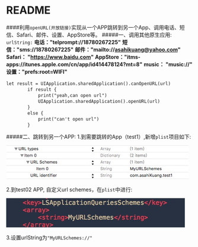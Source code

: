 # README
####利用`openURL(开放链接)`实现从一个APP跳转到另一个App、调用电话、短信、Safari、邮件、设置、AppStore等。
#####一、调用其他原生应用:
`urlString:`
**电话："telprompt://18780267225"**
**短信："sms://18780267225"**
**邮件："mailto://asahikuang@yahoo.com"**
**Safari： "https://www.baidu.com"**
**AppStore："itms-apps://itunes.apple.com/cn/app/id414478124?mt=8"**
**music： "music://"**
**设置："prefs:root=WIFI"**

```
let result = UIApplication.sharedApplication().canOpenURL(url)
        if result {
            print("yeah,can open url")
            UIApplication.sharedApplication().openURL(url)
        }
        else {
            print("can't open url")
        }
```

#####二、跳转到另一个APP:
1.到需要跳转的App（test1）,新增`plist`项目如下:

![pic url](https://github.com/Asahi-Kuang/picture/blob/master/plist.png?raw=true)

2.到test02 APP, 自定义url schemes，在`plist`中进行:

![pic url](https://github.com/Asahi-Kuang/picture/blob/master/plist2.png?raw=true)

3.设置urlString为`"MyURLSchemes://"`



